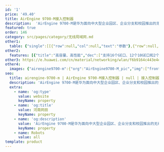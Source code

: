 ```yaml
---
id: '1'
price: '49.40'
title: AirEngine 9700-M接入控制器
description:  'AirEngine 9700-M是华为面向中大型企业园区、企业分支和校园推出的无线接入控制器（Access controller），最大可管理2048个AP，转发能力最高120Gbps。配合华为全系列802.11ac/802.11ax无线接入点，可组建中大型园区网络、企业办公网络、无线城域网络、热点覆盖等应用环境。'
featured: true
order: 146
category: src/pages/category/无线局域网.md
other1: 
  table: {"single":[[{"row":null,"col":null,"text":"参数"},{"row":null,"col":null,"text":"AirEngine 9700-M"}],[{"row":null,"col":null,"text":"端口"},{"row":null,"col":null,"text":"16 x GE + 12 x 10 GE + 2 x 40 GE（其中1个40G和4个10G互斥）"}],[{"row":null,"col":null,"text":"电源"},{"row":null,"col":null,"text":"1+1 AC"}],[{"row":null,"col":null,"text":"转发能力"},{"row":null,"col":null,"text":"120Gbps (直接转发)\n60Gbps (隧道转发)"}],[{"row":null,"col":null,"text":"最大可管理AP的数量"},{"row":null,"col":null,"text":"2048"}],[{"row":null,"col":null,"text":"最大可接入用户数 "},{"row":null,"col":null,"text":"32768"}],[{"row":null,"col":null,"text":"AP与AC间组网方式"},{"row":null,"col":null,"text":"支持L2/L3层网络拓扑"}],[{"row":null,"col":null,"text":"转发模式"},{"row":null,"col":null,"text":"支持直接转发/隧道转发"}],[{"row":null,"col":null,"text":"AC冗余备份"},{"row":null,"col":null,"text":"支持1+1热备/N+1备份方式"}],[{"row":null,"col":null,"text":"无线协议"},{"row":null,"col":null,"text":"802.11 a/b/g/n/ac/ac wave2/ax"}]]}
other2:
  features: [{"title":"高容量、高性能","dec":["支持16个GE口、12个10GE口和2个40G口，提供120Gbps的转发能力，可管理2048个AP"]},{"title":"使用灵活","dec":["灵活的数据转发方式，支持直接转发、隧道转发；\n灵活的用户权限控制，提供基于用户和角色的访问控制策略控制能力"]},{"title":"网络运维方式丰富","dec":["丰富的网络运维方式，可通过网管eSight、WEB网管、命令行（CLI）进行维护"]}]
other3: https://e.huawei.com/cn/material/networking/wlan/f6b9164c443e4ea3ad9a52395190bd33
other4:
  images: {"airengine9700-m":{"org":"AirEngine9700-M_pic","img":["front.webp","front_left.webp","front_right.webp","front_top.webp","left.webp","rear.webp","rear_top.webp","right.webp"]}}
seo:
  title: airengine-9700-m | AirEngine 9700-M接入控制器 | null | 接入控制器 | 无线局域网 | 企业网络
  description: 'AirEngine 9700-M是华为面向中大型企业园区、企业分支和校园推出的无线接入控制器（Access controller），最大可管理2048个AP，转发能力最高120Gbps。配合华为全系列802.11ac/802.11ax无线接入点，可组建中大型园区网络、企业办公网络、无线城域网络、热点覆盖等应用环境。'
  extra:
    - name: 'og:type'
      value: website
      keyName: property
    - name: 'og:title'
      value: 河南网田
      keyName: property
    - name: 'og:description'
      value: 'AirEngine 9700-M是华为面向中大型企业园区、企业分支和校园推出的无线接入控制器（Access controller），最大可管理2048个AP，转发能力最高120Gbps。配合华为全系列802.11ac/802.11ax无线接入点，可组建中大型园区网络、企业办公网络、无线城域网络、热点覆盖等应用环境。'
      keyName: property
    - name: Robots
      value: all
template: product
---
```

